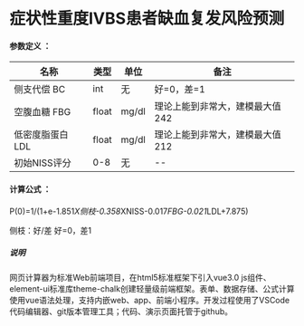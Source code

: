 # 症状性重度IVBS患者缺血复发风险预测

#### 参数定义 ：

|名称|类型|单位|备注
|--|--|--|--
|侧支代偿 BC|int|无|好=0，差=1
|空腹血糖 FBG|float|mg/dl|理论上能到非常大，建模最大值242
|低密度脂蛋白 LDL|float|mg/dl|理论上能到非常大，建模最大值212
|初始NISS评分|0-8|无|--

#### 计算公式 ：
P(0)=1/(1+e-1.851*X侧枝-0.358*XNISS-0.017*FBG-0.021*LDL+7.875)

侧枝：好/差  好=0，差1


##### 说明
网页计算器为标准Web前端项目，在html5标准框架下引入vue3.0 js组件、element-ui标准库theme-chalk创建轻量级前端框架。表单、数据存储、公式计算使用vue语法处理，支持内嵌web、app、前端小程序。开发过程使用了VSCode代码编辑器、git版本管理工具；代码、演示页面托管于github。